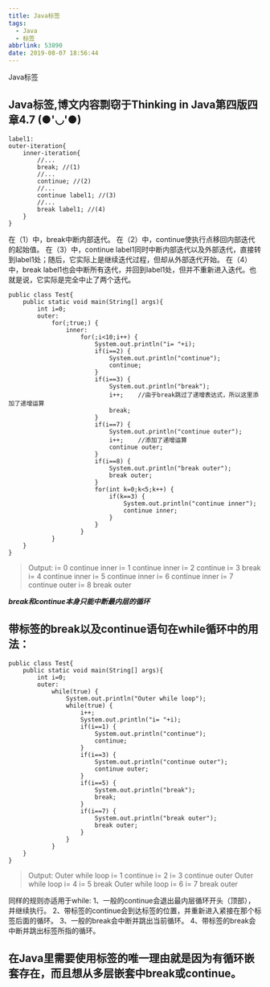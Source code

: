 ```yaml
---
title: Java标签
tags:
  - Java
  - 标签
abbrlink: 53890
date: 2019-08-07 18:56:44
---
```

Java标签
<!--more-->
## Java标签,博文内容剽窃于Thinking in Java第四版四章4.7  (●'◡'●)

```
label1:
outer-iteration{
    inner-iteration{
        //...
        break; //(1)
        //...
        continue; //(2)
        //...
        continue label1; //(3)
        //...
        break label1; //(4)
    }
}
```


在（1）中，break中断内部迭代。
在（2）中，continue使执行点移回内部迭代的起始值。
在（3）中，continue label1同时中断内部迭代以及外部迭代，直接转到label1处；随后，它实际上是继续迭代过程，但却从外部迭代开始。
在（4）中，break label1也会中断所有迭代，并回到label1处，但并不重新进入迭代。也就是说，它实际是完全中止了两个迭代。

```
public class Test{
    public static void main(String[] args){
    	int i=0;
    	outer:
    		for(;true;) {
    			inner:
    				for(;i<10;i++) {
    					System.out.println("i= "+i);
    					if(i==2) {
    						System.out.println("continue");
    						continue;
    					}
    					if(i==3) {
    						System.out.println("break");
    						i++;    //由于break跳过了递增表达式，所以这里添加了递增运算
    						break;
    					}
    					if(i==7) {
    						System.out.println("continue outer");
    						i++;    //添加了递增运算
    						continue outer;
    					}
    					if(i==8) {
    						System.out.println("break outer");
    						break outer;
    					}
    					for(int k=0;k<5;k++) {
    						if(k==3) {
    							System.out.println("continue inner");
    							continue inner;
    						}
    					}
    				}
    		}
    }
}
```

>Output:
>i= 0
>continue inner
>i= 1
>continue inner
>i= 2
>continue
>i= 3
>break
>i= 4
>continue inner
>i= 5
>continue inner
>i= 6
>continue inner
>i= 7
>continue outer
>i= 8
>break outer

***break和continue本身只能中断最内层的循环***

## 带标签的break以及continue语句在while循环中的用法：

```
public class Test{
    public static void main(String[] args){
    	int i=0;
    	outer:
    		while(true) {
    			System.out.println("Outer while loop");
    			while(true) {
    				i++;
    				System.out.println("i= "+i);
    				if(i==1) {
    					System.out.println("continue");
    					continue;
    				}
    				if(i==3) {
						System.out.println("continue outer");
						continue outer;
					}
    				if(i==5) {
						System.out.println("break");
						break;
					}
    				if(i==7) {
						System.out.println("break outer");
						break outer;
					}
    			}
    		}
    }
}
```

>Output:
>Outer while loop
>i= 1
>continue
>i= 2
>i= 3
>continue outer
>Outer while loop
>i= 4
>i= 5
>break
>Outer while loop
>i= 6
>i= 7
>break outer

同样的规则亦适用于while:
1、一般的continue会退出最内层循环开头（顶部），并继续执行。
2、带标签的continue会到达标签的位置，并重新进入紧接在那个标签后面的循环。
3、一般的break会中断并跳出当前循环。
4、带标签的break会中断并跳出标签所指的循环。

## 在Java里需要使用标签的唯一理由就是因为有循环嵌套存在，而且想从多层嵌套中break或continue。

